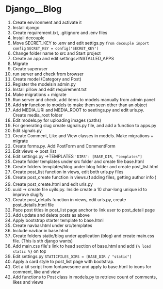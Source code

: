 # Django__Blog

1. Create environment and activate it
2. Install django
3. Create requirement.txt, .gitignore and .env files
4. Install decouple
5. Move SECRET_KEY to .env and edit settigs.py `from decouple import config` `SECRET_KEY = config('SECRET_KEY')`
6. Change folder name to src and Start project
7. Create an app and edit settings>INSTALLED_APPS
8. Migrate
9. Create superuser
10. run server and check from browser
11. Create model (Category and Post)
12. Register the modelsin admin.py
13. Install pillow and edit requirement.txt
14. Make migrations + migrate
15. Run server and check, add items to models manually from admin panel
16. Add __str__ function to models to make them seen other than an object
17. Add MEDIA_URl and MEDIA_ROOT to seetings.py and edit urls.py. Create media_root folder
18. Edit models.py for uploading images (paths)
19. For generating slug create signals.py file, and add a function to apps.py
20. Edit signals.py
21. Create Comment, Like and View classes in models. Make migrations + migrate
22. Create forms.py. Add PostForm and CommentForm
23. Edit views -> post_list 
24. Edit settings.py ->TEMPLATES `'DIRS': [BASE_DIR, "templates"]`
25. Create folder templates under src folder and create file base.html
26. Create folders templates/blog under blog folder and create post_list.html
27. Create post_list function in views, edit both urls.py files
28. Create post_create function in views.(❗️ adding files, getting author info )
29. Create post_create.html and edit urls.py
30. uuid -> create file uyils.py. Inside create a 10 char-long unique id to improve slugify
31. Create post_details function in views, edit urls.py, create post_details.html file
32. Pace post titles in post_list page anchor to link user to post_detail page
33. Add update and delete posts as above
34. Apply bootstrap starter template to base.html
35. Create navbar.html under src/templates
36. Include navbar in base.html
37. Create folders static/blog under application (blog) and create main.css file. (This is sth django wants)
38. Add main.css file's link to head section of base.html and add `{% load static %}` on top
39. Edit settings.py `STATICFILES_DIRS = [BASE_DIR / "static"]`
40. Apply a card style to post_list page with bootstrap.
41. Get a kit script from fontawesome and apply to base.html to icons for comment, like and view
42. Add functions to Post class in models.py to retrieve count of comments, likes and views

